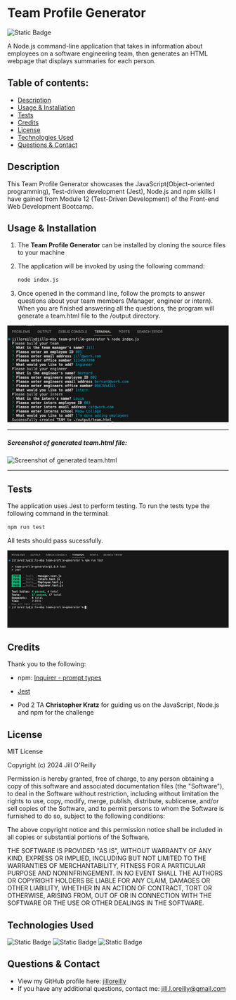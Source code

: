 # Team Profile Generator

 ![Static Badge](https://img.shields.io/badge/License-MIT-blue)

A Node.js command-line application that takes in information about employees on a software engineering team, then generates an HTML webpage that displays summaries for each person. 

  ## Table of contents:
  - [Description](#Description)
  - [Usage & Installation](#Usage--installation)
  - [Tests](#Tests)
  - [Credits](#Credits)
  - [License](#License)
  - [Technologies Used](#Technologies-used)
  - [Questions & Contact](#Questions--contact)

## Description

This Team Profile Generator showcases the JavaScript(Object-oriented programming), Test-driven development (Jest), Node.js and npm skills I have gained from Module 12 (Test-Driven Development) of the Front-end Web Development Bootcamp. 


## Usage & Installation

1. The **Team Profile Generator** can be installed by cloning the source files to your machine

2. The application will be invoked by using the following command:

   ```bash
   node index.js
   ```

3. Once opened in the command line, follow the prompts to answer questions about your team members (Manager, engineer or intern). When you are finished answering all the questions, the program will generate a team.html file to the /output directory.

![Team Profile Generator questions in terminal](assets/images/1-screenshot-team-profile-generator-questions.png)

***
##### Screenshot of generated team.html file:
![Screenshot of generated team.html](assets/images/2-screenshot-generated-test-html.png)

***

## Tests 

The application uses Jest to perform testing. To run the tests type the following command in the terminal:

   ```bash
   npm run test
   ```
All tests should pass sucessfully.

![Screenshot of tests](assets/images/3-screenshot-tests-pass.png)

## Credits

Thank you to the following:

- npm: [Inquirer - prompt types](https://www.npmjs.com/package//inquirer#prompt-types)

- [Jest](https://jestjs.io/)

- Pod 2 TA **Christopher Kratz** for guiding us on the JavaScript, Node.js and npm for the challenge


## License

MIT License

Copyright (c) 2024 Jill O'Reilly

Permission is hereby granted, free of charge, to any person obtaining a copy
of this software and associated documentation files (the "Software"), to deal
in the Software without restriction, including without limitation the rights
to use, copy, modify, merge, publish, distribute, sublicense, and/or sell
copies of the Software, and to permit persons to whom the Software is
furnished to do so, subject to the following conditions:

The above copyright notice and this permission notice shall be included in all
copies or substantial portions of the Software.

THE SOFTWARE IS PROVIDED "AS IS", WITHOUT WARRANTY OF ANY KIND, EXPRESS OR
IMPLIED, INCLUDING BUT NOT LIMITED TO THE WARRANTIES OF MERCHANTABILITY,
FITNESS FOR A PARTICULAR PURPOSE AND NONINFRINGEMENT. IN NO EVENT SHALL THE
AUTHORS OR COPYRIGHT HOLDERS BE LIABLE FOR ANY CLAIM, DAMAGES OR OTHER
LIABILITY, WHETHER IN AN ACTION OF CONTRACT, TORT OR OTHERWISE, ARISING FROM,
OUT OF OR IN CONNECTION WITH THE SOFTWARE OR THE USE OR OTHER DEALINGS IN THE
SOFTWARE.

## Technologies Used

![Static Badge](https://img.shields.io/badge/JavaScript-yellow)
![Static Badge](https://img.shields.io/badge/NodeJS-green)
![Static Badge](https://img.shields.io/badge/NPM-red)

## Questions & Contact
  - View my GitHub profile here: [jilloreilly](https://github.com/jilloreilly)
  - If you have any additional questions, contact me: [jill.l.oreilly@gmail.com](mailto:jill.l.oreilly@gmail.com)









